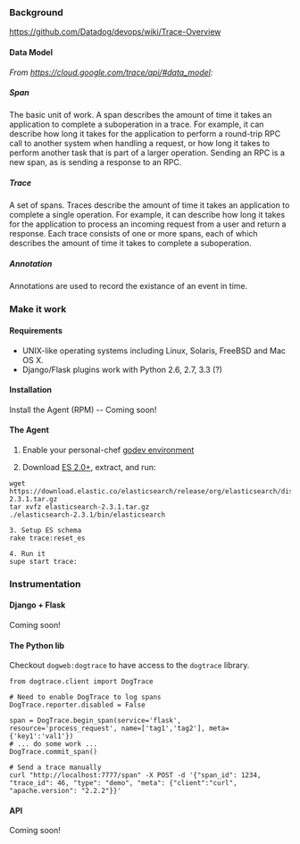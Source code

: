 ### Background
https://github.com/Datadog/devops/wiki/Trace-Overview

#### Data Model

_From <https://cloud.google.com/trace/api/#data_model>:_

##### Span

The basic unit of work. A span describes the amount of time it takes an application to complete a suboperation in a trace. For example, it can describe how long it takes for the application to perform a round-trip RPC call to another system when handling a request, or how long it takes to perform another task that is part of a larger operation. Sending an RPC is a new span, as is sending a response to an RPC.

##### Trace

A set of spans. Traces describe the amount of time it takes an application to complete a single operation. For example, it can describe how long it takes for the application to process an incoming request from a user and return a response. Each trace consists of one or more spans, each of which describes the amount of time it takes to complete a suboperation.

##### Annotation

Annotations are used to record the existance of an event in time.

### Make it work

#### Requirements

  *	UNIX-like operating systems including Linux, Solaris, FreeBSD and Mac OS X.
  * Django/Flask plugins work with Python 2.6, 2.7, 3.3 (?)

#### Installation

Install the Agent (RPM) -- Coming soon! 

#### The Agent

1. Enable your personal-chef [godev environment](https://github.com/DataDog/devops/wiki/Development-Environment#select-your-environment)

2. Download [ES 2.0+](https://www.elastic.co/downloads/elasticsearch), extract, and run:

```
wget https://download.elastic.co/elasticsearch/release/org/elasticsearch/distribution/tar/elasticsearch/2.3.1/elasticsearch-2.3.1.tar.gz
tar xvfz elasticsearch-2.3.1.tar.gz
./elasticsearch-2.3.1/bin/elasticsearch

3. Setup ES schema
rake trace:reset_es

4. Run it
supe start trace:
```

### Instrumentation

#### Django + Flask

Coming soon!

#### The Python lib

Checkout `dogweb:dogtrace` to have access to the `dogtrace` library.

```
from dogtrace.client import DogTrace

# Need to enable DogTrace to log spans
DogTrace.reporter.disabled = False

span = DogTrace.begin_span(service='flask', resource='process_request', name=['tag1','tag2'], meta={'key1':'val1'})
# ... do some work ...
DogTrace.commit_span()  
```


```
# Send a trace manually
curl "http://localhost:7777/span" -X POST -d '{"span_id": 1234, "trace_id": 46, "type": "demo", "meta": {"client":"curl", "apache.version": "2.2.2"}}'
```

#### API

Coming soon!
